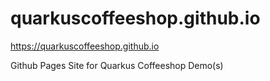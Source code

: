 # quarkuscoffeeshop.github.io

https://quarkuscoffeeshop.github.io

Github Pages Site for Quarkus Coffeeshop Demo(s)
